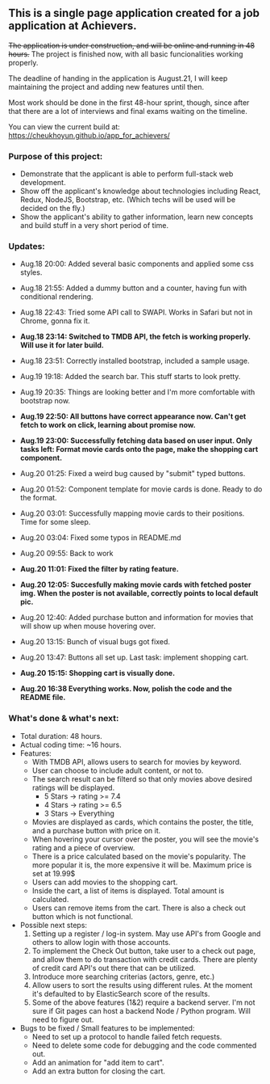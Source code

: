 ## This is a single page application created for a job application at Achievers.

~~The application is under construction, and will be online and running in 48 hours.~~
The project is finished now, with all basic funcionalities working properly. 

The deadline of handing in the application is August.21, I will keep maintaining the project and adding new features until then.

Most work should be done in the first 48-hour sprint, though, since after that there are a lot of interviews and final exams waiting on the timeline.

You can view the current build at: https://cheukhoyun.github.io/app_for_achievers/

### Purpose of this project:

- Demonstrate that the applicant is able to perform full-stack web development.
- Show off the applicant's knowledge about technologies including React, Redux, NodeJS, Bootstrap, etc. (Which techs will be used will be decided on the fly.)
- Show the applicant's ability to gather information, learn new concepts and build stuff in a very short period of time.

### Updates:

- Aug.18 20:00: Added several basic components and applied some css styles.
- Aug.18 21:55: Added a dummy button and a counter, having fun with conditional rendering.
- Aug.18 22:43: Tried some API call to SWAPI. Works in Safari but not in Chrome, gonna fix it.
- **Aug.18 23:14: Switched to TMDB API, the fetch is working properly. Will use it for later build.**
- Aug.18 23:51: Correctly installed bootstrap, included a sample usage.

- Aug.19 19:18: Added the search bar. This stuff starts to look pretty.
- Aug.19 20:35: Things are looking better and I'm more comfortable with bootstrap now.
- **Aug.19 22:50: All buttons have correct appearance now. Can't get fetch to work on click, learning about promise now.**
- **Aug.19 23:00: Successfully fetching data based on user input. Only tasks left: Format movie cards onto the page, make the shopping cart component.**
- Aug.20 01:25: Fixed a weird bug caused by "submit" typed buttons.
- Aug.20 01:52: Component template for movie cards is done. Ready to do the format.
- Aug.20 03:01: Successfully mapping movie cards to their positions. Time for some sleep.
- Aug.20 03:04: Fixed some typos in README.md
- Aug.20 09:55: Back to work
- **Aug.20 11:01: Fixed the filter by rating feature.**
- **Aug.20 12:05: Succesfully making movie cards with fetched poster img. When the poster is not available, correctly points to local default pic.**
- Aug.20 12:40: Added purchase button and information for movies that will show up when mouse hovering over.
- Aug.20 13:15: Bunch of visual bugs got fixed.
- Aug.20 13:47: Buttons all set up. Last task: implement shopping cart.
- **Aug.20 15:15: Shopping cart is visually done.**
- **Aug.20 16:38  Everything works. Now, polish the code and the README file.**

### What's done & what's next:

- Total duration: 48 hours.
- Actual coding time: ~16 hours.
- Features:
  - With TMDB API, allows users to search for movies by keyword.
  - User can choose to include adult content, or not to.
  - The search result can be filterd so that only movies above desired ratings will be displayed.
    - 5 Stars -> rating >= 7.4
    - 4 Stars -> rating >= 6.5
    - 3 Stars -> Everything
  - Movies are displayed as cards, which contains the poster, the title, and a purchase button with price on it.
  - When hovering your cursor over the poster, you will see the movie's rating and a piece of overview.
  - There is a price calculated based on the movie's popularity. The more popular it is, the more expensive it will be. Maximum price is set at 19.99\$
  - Users can add movies to the shopping cart.
  - Inside the cart, a list of items is displayed. Total amount is calculated.
  - Users can remove items from the cart. There is also a check out button which is not functional.
- Possible next steps:
  1. Setting up a register / log-in system. May use API's from Google and others to allow login with those accounts.
  2. To implement the Check Out button, take user to a check out page, and allow them to do transaction with credit cards. There are plenty of credit card API's out there that can be utilized.
  3. Introduce more searching criterias (actors, genre, etc.)
  4. Allow users to sort the results using different rules. At the moment it's defaulted to by ElasticSearch score of the results.
  5. Some of the above features (1&2) require a backend server. I'm not sure if Git pages can host a backend Node / Python program. Will need to figure out.
- Bugs to be fixed / Small features to be implemented:
  - Need to set up a protocol to handle failed fetch requests.
  - Need to delete some code for debugging and the code commented out.
  - Add an animation for "add item to cart".
  - Add an extra button for closing the cart.
